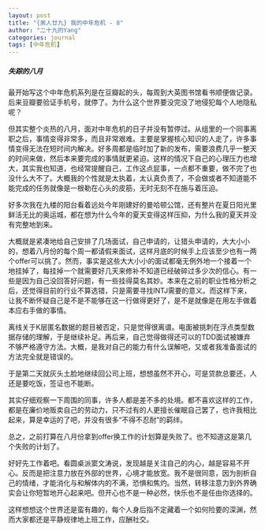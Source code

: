 ```yaml
---
layout: post
title: "{男人廿九} 我的中年危机 - 8"
author: "二十九的Yang"
categories: journal
tags: [中年危机]
---
```


#####  失踪的八月

最开始写这个中年危机系列是在豆瓣起的头，每周到大英图书馆看书顺便做记录。后来豆瓣要验证手机号，就停了。为什么这个世界要没完没了地侵犯每个人地隐私呢？

但其实整个炎热的八月，面对中年危机的日子并没有暂停过。从组里的一个同事离职之后，事情变得非常多，而且非常艰难。主要是掌握核心知识的人走了，许多事情变得无法在短时间内解决。好多周都是临时加了新的发布，需要浪费几乎一整天的时间来做，然后本来要完成的事情就更紧迫。这样的情况下自己的心理压力也增大，其实我也知道，也经常提醒自己，工作这点屁事，一点都不重要，做不完了也没什么大不了。大概我的个性就是太执着，太认真负责了，不会做或者不知道能不能完成的任务就像是一根勒在心头的皮筋，无时无刻不在施与着压迫。

好多次我在九楼的阳台看着远处今年刚建好的曼哈顿公馆，还有整片在夏日阳光里鲜活无比的奥运城，都在想为什么今年的夏天变得这样压抑，为什么我的夏天并没有完整地到来。

大概就是紧凑地给自己安排了几场面试，自己申请的，让猎头申请的，大大小小的，想着八月份的每个周一都请假来面试，这样月底的时候手上应该至少也有一两个offer可以挑了。然而，事实是这些大大小小的面试都毫无例外地一个接着一个地挂掉了，每挂掉一个就需要好几天来修补不知道已经破碎过多少次的信心。有一些是因为自己没回答好问题，有一些挂得莫名其妙。本来在之前的职业性格分析之后，还觉得目前的行业不算选错，只是需要寻找INTJ需要的意义。而这样下来，让我不断怀疑自己是不是不能够在这一行做得更好了，是不是就像是在用左手做着本应右手做的事情。

离线关于K层匿名数据的题目被否定，只是觉得很离谱。电面被挑刺在浮点类型数据存储的理解，于是继续补足。再后来，自己觉得做得还可以的TDD面试被嫌弃不够严格遵守方法。大概，是我对自己的能力有什么误解吧，又或者我准备面试的方法完全就是错误的。

于是第二天就灰头土脸地继续回公司上班，想想虽然不开心，可是贷款总要还，人还是要吃饭，签证也不能断。

其实仔细观察一下周围的同事，许多人都是差不多的处境。都不喜欢这样的工作，都是在廉价地贩卖自己的劳动力，只不过有的人更擅长催眠自己罢了，也许我相比起来，算是幸运的了吧，并没有很多“不得不忍耐”的羁绊。

总之，之前打算在八月份拿到offer换工作的计划算是失败了。也不知道这是第几个失败的计划了。

好好先工作着吧。看圆桌派窦文涛说，发现越是关注自己的内心，越是容易不开心。反而是把注意力放在外部的世界，心境才能放宽。我不是很同意，因为剖析自己的情绪，才能消化与和解体内的不满，恐惧和焦灼。当然，转移注意力到外界确实会让你短暂地开心起来吧。但开心也不是一种必然，快乐也不是任由你选择的。

这样想想这个世界还是蛮有趣的，每个人身后指不定藏着一个如何险要的深渊，然而大家都还是平静规律地上班工作，应酬社交。
